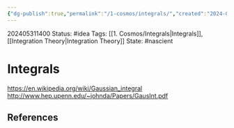 ```yaml
---
{"dg-publish":true,"permalink":"/1-cosmos/integrals/","created":"2024-08-31T23:47:13.950-04:00","updated":"2024-05-31T14:09:47.023-04:00"}
---
```


202405311400
Status: #idea
Tags:  [[1. Cosmos/Integrals\|Integrals]], [[Integration Theory\|Integration Theory]]
State: #nascient
# Integrals
https://en.wikipedia.org/wiki/Gaussian_integral
http://www.hep.upenn.edu/~johnda/Papers/GausInt.pdf


## References

